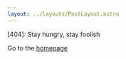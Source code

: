 ```yaml
---
layout: ../layouts/PostLayout.astro
---
```


[404]: Stay hungry, stay foolish

Go to the [homepage](/)